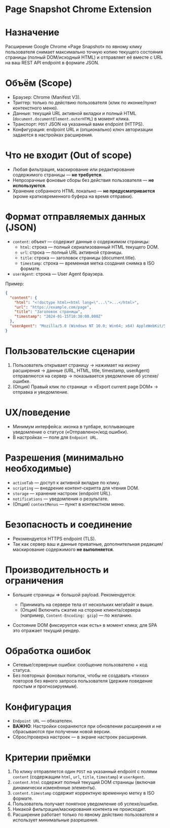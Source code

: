 # Page Snapshot Chrome Extension

# Назначение

Расширение Google Chrome «Page Snapshot» по явному клику пользователя снимает максимально точную копию текущего состояния страницы (полный DOM/исходный HTML) и отправляет её вместе с URL на ваш REST API endpoint в формате JSON.

# Объём (Scope)

* Браузер: Chrome (Manifest V3).
* Триггер: только по действию пользователя (клик по иконке/пункт контекстного меню).
* Данные: текущий URL активной вкладки и полный HTML (`document.documentElement.outerHTML`) в момент клика.
* Транспорт: `POST` JSON на указанный вами endpoint (HTTPS).
* Конфигурация: endpoint URL и (опционально) ключ авторизации задаются в настройках расширения.

# Что не входит (Out of scope)

* Любая фильтрация, маскирование или редактирование содержимого страницы — **не требуется**.
* Непрозрачные фоновые сборы без действия пользователя — **не используются**.
* Хранение собранного HTML локально — **не предусматривается** (кроме кратковременного буфера на время отправки).

# Формат отправляемых данных (JSON)

* `content`: объект — содержит данные о содержимом страницы:
  * `html`: строка — полный сериализованный HTML текущего DOM.
  * `url`: строка — полный URL активной страницы.
  * `title`: строка — заголовок страницы (document.title).
  * `timestamp`: строка — временная метка создания снимка в ISO формате.
* `userAgent`: строка — User Agent браузера.

Пример:

```json
{
  "content": {
    "html": "<!doctype html><html lang=\"...\">...</html>",
    "url": "https://example.com/page",
    "title": "Заголовок страницы",
    "timestamp": "2024-01-15T10:30:00.000Z"
  },
  "userAgent": "Mozilla/5.0 (Windows NT 10.0; Win64; x64) AppleWebKit/537.36..."
}
```

# Пользовательские сценарии

1. Пользователь открывает страницу → нажимает на иконку расширения → данные (URL, HTML, title, timestamp, userAgent) отправляются на сервер → показывается уведомление об успехе/ошибке.
2. (Опция) Правый клик по странице → «Export current page DOM» → отправка и уведомление.

# UX/поведение

* Минимум интерфейса: иконка в тулбаре, всплывающее уведомление о статусе («Отправлено»/код ошибки).
* В настройках — поле для `Endpoint URL`.

# Разрешения (минимально необходимые)

* `activeTab` — доступ к активной вкладке по клику.
* `scripting` — внедрение контент-скрипта для чтения DOM.
* `storage` — хранение настроек (endpoint URL).
* `notifications` — уведомления о результате.
* (Опция) `contextMenus` — пункт в контекстном меню.

# Безопасность и соединение

* Рекомендуется HTTPS endpoint (TLS).
* Так как сервер ваш и данные приватные, дополнительная редакция/маскирование содержимого **не выполняется**.

# Производительность и ограничения

* Большие страницы ⇒ большой payload. Рекомендуется:

  * Принимать на сервере тела от нескольких мегабайт и выше.
  * (Опция) Включить сжатие на стороне клиента/сервера (например, `Content-Encoding: gzip`) — по желанию.
* Состояние DOM фиксируется «как есть» в момент клика; для SPA это отражает текущий рендер.

# Обработка ошибок

* Сетевые/серверные ошибки: сообщение пользователю + код статуса.
* Без повторных фоновых попыток, чтобы не создавать «тихих» повторов без явного запроса пользователя (держим поведение простым и прогнозируемым).

# Конфигурация

* `Endpoint URL` — обязателен.
* **ВАЖНО**: Настройки сохраняются при обновлении расширения и не сбрасываются при получении новой версии.
* Сброс/проверка настроек — в экране настроек расширения.

# Критерии приёмки

1. По клику отправляется один `POST` на указанный endpoint с полями `content` (содержащим `html`, `url`, `title`, `timestamp`) и `userAgent`.
2. `content.html` содержит полный текущий DOM страницы (включая динамически изменённые элементы).
3. `content.timestamp` содержит корректную временную метку в ISO формате.
4. Пользователь получает понятное уведомление об успехе/ошибке.
5. Никакой фильтрации/маскирования контента не происходит.
6. Расширение работает только по явному действию пользователя и использует минимальные разрешения.
